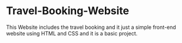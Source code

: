 # Travel-Booking-Website
This Website includes the travel booking and it just a simple front-end website using HTML and CSS and it is a basic project.
